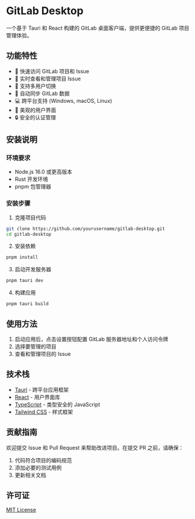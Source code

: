 # GitLab Desktop

一个基于 Tauri 和 React 构建的 GitLab 桌面客户端，提供更便捷的 GitLab 项目管理体验。

## 功能特性

- 🚀 快速访问 GitLab 项目和 Issue
- 🎯 实时查看和管理项目 Issue
- 👥 支持多用户切换
- 🔄 自动同步 GitLab 数据
- 💻 跨平台支持 (Windows, macOS, Linux)
- 🎨 美观的用户界面
- 🔒 安全的认证管理

## 安装说明

### 环境要求

- Node.js 16.0 或更高版本
- Rust 开发环境
- pnpm 包管理器

### 安装步骤

1. 克隆项目代码
```bash
git clone https://github.com/yourusername/gitlab-desktop.git
cd gitlab-desktop
```

2. 安装依赖
```bash
pnpm install
```

3. 启动开发服务器
```bash
pnpm tauri dev
```

4. 构建应用
```bash
pnpm tauri build
```

## 使用方法

1. 启动应用后，点击设置按钮配置 GitLab 服务器地址和个人访问令牌
2. 选择要管理的项目
3. 查看和管理项目的 Issue

## 技术栈

- [Tauri](https://tauri.app/) - 跨平台应用框架
- [React](https://reactjs.org/) - 用户界面库
- [TypeScript](https://www.typescriptlang.org/) - 类型安全的 JavaScript
- [Tailwind CSS](https://tailwindcss.com/) - 样式框架

## 贡献指南

欢迎提交 Issue 和 Pull Request 来帮助改进项目。在提交 PR 之前，请确保：

1. 代码符合项目的编码规范
2. 添加必要的测试用例
3. 更新相关文档

## 许可证

[MIT License](LICENSE)
